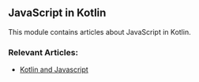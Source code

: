 ## JavaScript in Kotlin

This module contains articles about JavaScript in Kotlin.

### Relevant Articles: 

- [Kotlin and Javascript](https://www.baeldung.com/kotlin-javascript)
